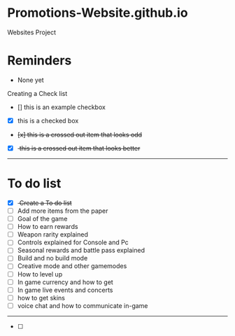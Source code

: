 # Promotions-Website.github.io
Websites Project 

# Reminders
- None yet

Creating a Check list
- [] this is an example checkbox
- [x] this is a checked box
- <del> [x] this is a crossed out item that looks odd  </deL>
- [x] <del> this is a crossed out item that looks better  </deL>
---

# To do list
- [x] <del> Create a To do list </del>
- [ ] Add more items from the paper
- [ ] Goal of the game
- [ ] How to earn rewards
- [ ] Weapon rarity explained
- [ ] Controls explained for Console and Pc
- [ ] Seasonal rewards and battle pass explained
- [ ] Build and no build mode 
- [ ] Creative mode and other gamemodes 
- [ ] How to level up 
- [ ] In game currency and how to get
- [ ] In game live events and concerts
- [ ] how to get skins 
- [ ] voice chat and how to communicate in-game
---
- [ ] 


